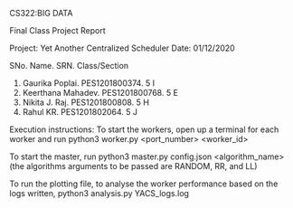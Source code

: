 CS322:BIG DATA

Final Class Project Report

Project: Yet Another Centralized Scheduler                                Date: 01/12/2020

SNo.  Name.               SRN.              Class/Section
1.    Gaurika Poplai.     PES1201800374.    5 I
2.    Keerthana Mahadev.  PES1201800768.    5 E
3.    Nikita J. Raj.      PES1201800808.    5 H
4.    Rahul KR.           PES1201802064.    5 J


Execution instructions:
To start the workers, open up a terminal for each worker and run
python3 worker.py <port_number> <worker_id>

To start the master, run
python3 master.py config.json <algorithm_name>
(the algorithms arguments to be passed are RANDOM, RR, and LL)

To run the plotting file, to analyse the worker performance based on the logs written,
python3 analysis.py YACS_logs.log
